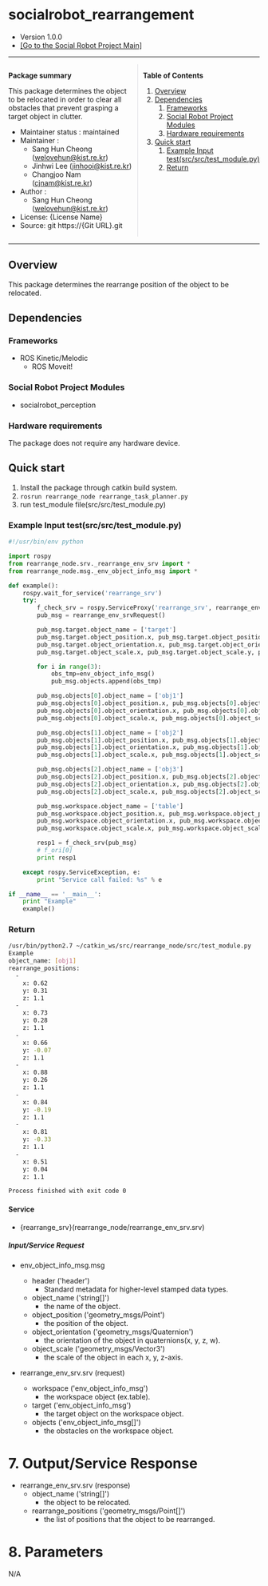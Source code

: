 # socialrobot_rearrangement

<!-- Variables -->
[SRP_main]: https://gitlab.com/Jinhwi/socialrobot_rearrangement

- Version 1.0.0
- [[Go to the Social Robot Project Main]][SRP_main]

---

<div style="display:flex;">
<div style="flex:50%; padding-right:10px; border-right: 1px solid #dcdde1">

**Package summary**

This package determines the object to be relocated in order to clear all obstacles that prevent grasping a target object in clutter.
- Maintainer status : maintained
- Maintainer :
  - Sang Hun Cheong (welovehun@kist.re.kr)
  - Jinhwi Lee (jinhooi@kist.re.kr)
  - Changjoo Nam (cjnam@kist.re.kr)
- Author :
  - Sang Hun Cheong (welovehun@kist.re.kr)
- License: {License Name}
- Source: git https://{Git URL}.git

</div>
<div style="flex:40%; padding-left:10px;">

**Table of Contents**
1. [Overview](#overview)
2. [Dependencies](#dependencies)
   1. [Frameworks](#frameworks)
   2. [Social Robot Project Modules](#social-robot-project-modules)
   3. [Hardware requirements](#hardware-requirements)
3. [Quick start](#quick-start)
   1. [Example Input test(src/src/test_module.py)](#example-input-testsrcsrctest_modulepy)
   2. [Return](#return)

</div>
</div>

---

## Overview

This package determines the rearrange position of the object to be relocated.

## Dependencies

### Frameworks

- ROS Kinetic/Melodic
  - ROS Moveit!

### Social Robot Project Modules

- socialrobot_perception

### Hardware requirements

The package does not require any hardware device.

## Quick start 
1. Install the package through catkin build system.
2. `rosrun rearrange_node rearrange_task_planner.py`
3. run test_module file(src/src/test_module.py)

### Example Input test(src/src/test_module.py)

```py
#!/usr/bin/env python

import rospy
from rearrange_node.srv._rearrange_env_srv import *
from rearrange_node.msg._env_object_info_msg import *

def example():
    rospy.wait_for_service('rearrange_srv')
    try:
        f_check_srv = rospy.ServiceProxy('rearrange_srv', rearrange_env_srv)
        pub_msg = rearrange_env_srvRequest()

        pub_msg.target.object_name = ['target']
        pub_msg.target.object_position.x, pub_msg.target.object_position.y, pub_msg.target.object_position.z = 0.9, 0.05, 1.0 + 0.1
        pub_msg.target.object_orientation.x, pub_msg.target.object_orientation.y, pub_msg.target.object_orientation.z, pub_msg.target.object_orientation.w = 0.0, 0.0, 0.0, 0.0
        pub_msg.target.object_scale.x, pub_msg.target.object_scale.y, pub_msg.target.object_scale.z = 0.06, 0.06, 0.2

        for i in range(3):
            obs_tmp=env_object_info_msg()
            pub_msg.objects.append(obs_tmp)

        pub_msg.objects[0].object_name = ['obj1']
        pub_msg.objects[0].object_position.x, pub_msg.objects[0].object_position.y, pub_msg.objects[0].object_position.z = 0.75, 0.1, 1.0 + 0.1
        pub_msg.objects[0].object_orientation.x, pub_msg.objects[0].object_orientation.y, pub_msg.objects[0].object_orientation.z, pub_msg.objects[0].object_orientation.w = 0.0, 0.0, 0.0, 0.0
        pub_msg.objects[0].object_scale.x, pub_msg.objects[0].object_scale.y, pub_msg.objects[0].object_scale.z = 0.06, 0.06, 0.2

        pub_msg.objects[1].object_name = ['obj2']
        pub_msg.objects[1].object_position.x, pub_msg.objects[1].object_position.y, pub_msg.objects[1].object_position.z = 0.75, 0.0, 1.0 + 0.1
        pub_msg.objects[1].object_orientation.x, pub_msg.objects[1].object_orientation.y, pub_msg.objects[1].object_orientation.z, pub_msg.objects[1].object_orientation.w = 0.0, 0.0, 0.0, 0.0
        pub_msg.objects[1].object_scale.x, pub_msg.objects[1].object_scale.y, pub_msg.objects[1].object_scale.z = 0.06, 0.06, 0.2

        pub_msg.objects[2].object_name = ['obj3']
        pub_msg.objects[2].object_position.x, pub_msg.objects[2].object_position.y, pub_msg.objects[2].object_position.z = 0.75, -0.1, 1.0 + 0.1
        pub_msg.objects[2].object_orientation.x, pub_msg.objects[2].object_orientation.y, pub_msg.objects[2].object_orientation.z, pub_msg.objects[2].object_orientation.w = 0.0, 0.0, 0.0, 0.0
        pub_msg.objects[2].object_scale.x, pub_msg.objects[2].object_scale.y, pub_msg.objects[2].object_scale.z = 0.06, 0.06, 0.2

        pub_msg.workspace.object_name = ['table']
        pub_msg.workspace.object_position.x, pub_msg.workspace.object_position.y, pub_msg.workspace.object_position.z = 0.7, 0.0, 0.5
        pub_msg.workspace.object_orientation.x, pub_msg.workspace.object_orientation.y, pub_msg.workspace.object_orientation.z, pub_msg.workspace.object_orientation.w = 0.0, 0.0, 0.0, 0.0
        pub_msg.workspace.object_scale.x, pub_msg.workspace.object_scale.y, pub_msg.workspace.object_scale.z = 0.5, 0.8, 1.0

        resp1 = f_check_srv(pub_msg)
        # f_ori[0]
        print resp1

    except rospy.ServiceException, e:
        print "Service call failed: %s" % e

if __name__ == '__main__':
    print "Example"
    example()

```

### Return

```sh
/usr/bin/python2.7 ~/catkin_ws/src/rearrange_node/src/test_module.py
Example
object_name: [obj1]
rearrange_positions: 
  - 
    x: 0.62
    y: 0.31
    z: 1.1
  - 
    x: 0.73
    y: 0.28
    z: 1.1
  - 
    x: 0.66
    y: -0.07
    z: 1.1
  - 
    x: 0.88
    y: 0.26
    z: 1.1
  - 
    x: 0.84
    y: -0.19
    z: 1.1
  - 
    x: 0.81
    y: -0.33
    z: 1.1
  - 
    x: 0.51
    y: 0.04
    z: 1.1

Process finished with exit code 0
```

#### Service

- {rearrange_srv}(rearrange_node/rearrange_env_srv.srv)

##### Input/Service Request

- env_object_info_msg.msg<br>
  - header ('header')
    - Standard metadata for higher-level stamped data types.<br>
  - object_name ('string[]')  
    - the name of the object.<br>
  - object_position ('geometry_msgs/Point')
    - the position of the object.<br>
  - object_orientation ('geometry_msgs/Quaternion')  
    - the orientation of the object in quaternions(x, y, z, w).<br>
  - object_scale ('geometry_msgs/Vector3') 
    - the scale of the object in each x, y, z-axis.<br>

- rearrange_env_srv.srv (request)<br>
  - workspace ('env_object_info_msg')
    - the workspace object (ex.table).<br>
  - target ('env_object_info_msg')
    - the target object on the workspace object.<br>
  - objects ('env_object_info_msg[]') 
    - the obstacles on the workspace object.<br>

# 7. Output/Service Response

- rearrange_env_srv.srv (response)<br>
  - object_name ('string[]')
    - the object to be relocated.<br>
  - rearrange_positions ('geometry_msgs/Point[]')
    - the list of positions that the object to be rearranged.<br>

# 8. Parameters

N/A
